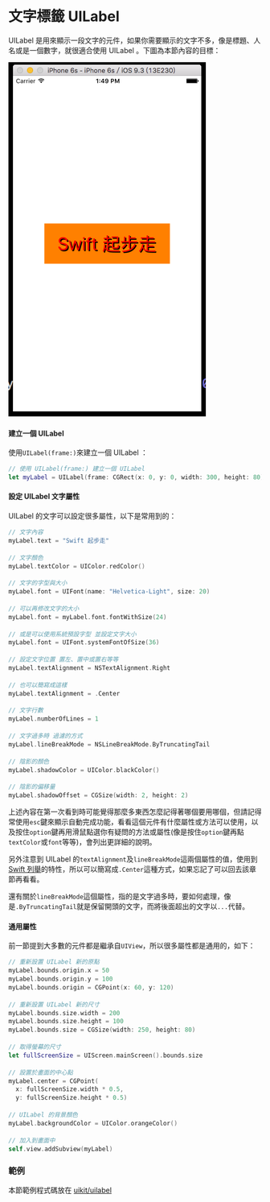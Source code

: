 # 文字標籤 UILabel

UILabel 是用來顯示一段文字的元件，如果你需要顯示的文字不多，像是標題、人名或是一個數字，就很適合使用 UILabel 。下圖為本節內容的目標：

![uilabel01](../images/uikit/uilabel/uilabel01.png)

#### 建立一個 UILabel

使用`UILabel(frame:)`來建立一個 UILabel ：

```swift
// 使用 UILabel(frame:) 建立一個 UILabel
let myLabel = UILabel(frame: CGRect(x: 0, y: 0, width: 300, height: 80))

```

#### 設定 UILabel 文字屬性

UILabel 的文字可以設定很多屬性，以下是常用到的：

```swift
// 文字內容
myLabel.text = "Swift 起步走"

// 文字顏色
myLabel.textColor = UIColor.redColor()

// 文字的字型與大小
myLabel.font = UIFont(name: "Helvetica-Light", size: 20)

// 可以再修改文字的大小
myLabel.font = myLabel.font.fontWithSize(24)

// 或是可以使用系統預設字型 並設定文字大小
myLabel.font = UIFont.systemFontOfSize(36)

// 設定文字位置 置左、置中或置右等等
myLabel.textAlignment = NSTextAlignment.Right

// 也可以簡寫成這樣
myLabel.textAlignment = .Center

// 文字行數
myLabel.numberOfLines = 1

// 文字過多時 過濾的方式
myLabel.lineBreakMode = NSLineBreakMode.ByTruncatingTail

// 陰影的顏色
myLabel.shadowColor = UIColor.blackColor()

// 陰影的偏移量
myLabel.shadowOffset = CGSize(width: 2, height: 2)

```

上述內容在第一次看到時可能覺得那麼多東西怎麼記得著哪個要用哪個，但請記得常使用`esc`鍵來顯示自動完成功能，看看這個元件有什麼屬性或方法可以使用，以及按住`option`鍵再用滑鼠點選你有疑問的方法或屬性(像是按住`option`鍵再點`textColor`或`font`等等)，會列出更詳細的說明。

另外注意到 UILabel 的`textAlignment`及`lineBreakMode`這兩個屬性的值，使用到 [Swift 列舉](../ch2/enumerations.md)的特性，所以可以簡寫成`.Center`這種方式，如果忘記了可以回去該章節再看看。

還有關於`lineBreakMode`這個屬性，指的是文字過多時，要如何處理，像是`.ByTruncatingTail`就是保留開頭的文字，而將後面超出的文字以`...`代替。

#### 通用屬性

前一節提到大多數的元件都是繼承自`UIView`，所以很多屬性都是通用的，如下：

```swift
// 重新設置 UILabel 新的原點
myLabel.bounds.origin.x = 50
myLabel.bounds.origin.y = 100
myLabel.bounds.origin = CGPoint(x: 60, y: 120)

// 重新設置 UILabel 新的尺寸
myLabel.bounds.size.width = 200
myLabel.bounds.size.height = 100
myLabel.bounds.size = CGSize(width: 250, height: 80)

// 取得螢幕的尺寸
let fullScreenSize = UIScreen.mainScreen().bounds.size

// 設置於畫面的中心點
myLabel.center = CGPoint(
  x: fullScreenSize.width * 0.5,
  y: fullScreenSize.height * 0.5)

// UILabel 的背景顏色
myLabel.backgroundColor = UIColor.orangeColor()

// 加入到畫面中
self.view.addSubview(myLabel)

```


### 範例

本節範例程式碼放在 [uikit/uilabel](https://github.com/itisjoe/swiftgo_files/tree/master/uikit/uilabel)

